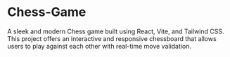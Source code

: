 # Chess-Game
A sleek and modern Chess game built using React, Vite, and Tailwind CSS. This project offers an interactive and responsive chessboard that allows users to play against each other with real-time move validation.
